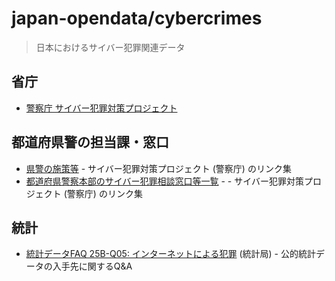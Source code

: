 # japan-opendata/cybercrimes

> 日本におけるサイバー犯罪関連データ

## 省庁

* [警察庁 サイバー犯罪対策プロジェクト](http://www.npa.go.jp/cyber/index.html)

## 都道府県警の担当課・窓口

* [県警の施策等](https://www.npa.go.jp/cyber/localpolice/index.html) - サイバー犯罪対策プロジェクト (警察庁) のリンク集
* [都道府県警察本部のサイバー犯罪相談窓口等一覧](https://www.npa.go.jp/cyber/soudan.htm) -  - サイバー犯罪対策プロジェクト (警察庁) のリンク集

## 統計

* [統計データFAQ 25B-Q05: インターネットによる犯罪](https://www.stat.go.jp/library/faq/faq25/faq25b05.html) (統計局) - 公的統計データの入手先に関するQ&A
